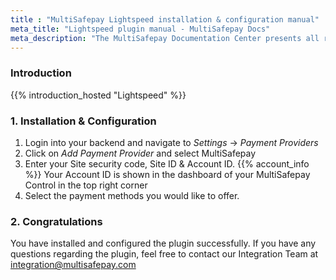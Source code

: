 ```yaml
---
title : "MultiSafepay Lightspeed installation & configuration manual"
meta_title: "Lightspeed plugin manual - MultiSafepay Docs"
meta_description: "The MultiSafepay Documentation Center presents all relevant information about our Plugins and API. You can also find support pages for Payment Methods, Tools and General Questions as well as the contact details of our Support and Integration Teams."
---
```


### Introduction

{{% introduction_hosted "Lightspeed" %}}

### 1. Installation & Configuration
1. Login into your backend and navigate to _Settings_ -> _Payment Providers_
2. Click on _Add Payment Provider_ and select MultiSafepay
3. Enter your Site security code, Site ID & Account ID. {{% account_info %}}
Your Account ID is shown in the dashboard of your MultiSafepay Control in the top right corner
4. Select the payment methods you would like to offer.

### 2. Congratulations
You have installed and configured the plugin successfully. If you have any questions regarding the plugin, feel free to contact our Integration Team at <integration@multisafepay.com>
